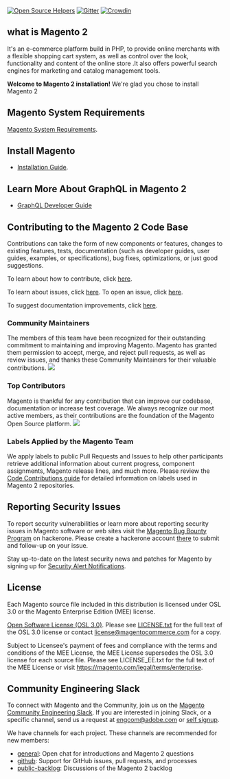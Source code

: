 [![Open Source Helpers](https://www.codetriage.com/magento/magento2/badges/users.svg)](https://www.codetriage.com/magento/magento2)
[![Gitter](https://badges.gitter.im/Join%20Chat.svg)](https://gitter.im/magento/magento2?utm_source=badge&utm_medium=badge&utm_campaign=pr-badge)
[![Crowdin](https://d322cqt584bo4o.cloudfront.net/magento-2/localized.svg)](https://crowdin.com/project/magento-2)
<h2>what is Magento 2</h2>
It's an e-commerce platform build in PHP, to provide online merchants with a flexible shopping cart system, as well as control over the look, functionality and content of the online store .It also offers powerful search engines for marketing and catalog management tools.

<strong>Welcome to Magento 2 installation! </strong>We're glad you chose to install Magento 2

## Magento System Requirements
[Magento System Requirements](https://devdocs.magento.com/guides/v2.3/install-gde/system-requirements.html).

## Install Magento

*    [Installation Guide](https://devdocs.magento.com/guides/v2.3/install-gde/bk-install-guide.html).

## Learn More About GraphQL in Magento 2

* [GraphQL Developer Guide](https://devdocs.magento.com/guides/v2.3/graphql/index.html)

<h2>Contributing to the Magento 2 Code Base</h2>
Contributions can take the form of new components or features, changes to existing features, tests, documentation (such as developer guides, user guides, examples, or specifications), bug fixes, optimizations, or just good suggestions.

To learn about how to contribute, click [here][1].

To learn about issues, click [here][2]. To open an issue, click [here][3].

To suggest documentation improvements, click [here][4].

[1]: https://devdocs.magento.com/guides/v2.3/contributor-guide/contributing.html
[2]: https://devdocs.magento.com/guides/v2.3/contributor-guide/contributing.html#report
[3]: https://github.com/magento/magento2/issues
[4]: https://devdocs.magento.com

<h3>Community Maintainers</h3>
The members of this team have been recognized for their outstanding commitment to maintaining and improving Magento. Magento has granted them permission to accept, merge, and reject pull requests, as well as review issues, and thanks these Community Maintainers for their valuable contributions.

<a href="https://magento.com/magento-contributors#maintainers">
    <img src="https://raw.githubusercontent.com/wiki/magento/magento2/images/maintainers.png"/>
</a>

<h3>Top Contributors</h3>
Magento is thankful for any contribution that can improve our codebase, documentation or increase test coverage. We always recognize our most active members, as their contributions are the foundation of the Magento Open Source platform.
<a href="https://magento.com/magento-contributors">
    <img src="https://raw.githubusercontent.com/wiki/magento/magento2/images/contributors.png"/>
</a>

### Labels Applied by the Magento Team
We apply labels to public Pull Requests and Issues to help other participants retrieve additional information about current progress, component assignments, Magento release lines, and much more.
Please review the [Code Contributions guide](https://devdocs.magento.com/guides/v2.3/contributor-guide/contributing.html#labels) for detailed information on labels used in Magento 2 repositories.

## Reporting Security Issues

To report security vulnerabilities or learn more about reporting security issues in Magento software or web sites visit the [Magento Bug Bounty Program](https://hackerone.com/magento) on hackerone. Please create a hackerone account [there](https://hackerone.com/magento) to submit and follow-up on your issue.

Stay up-to-date on the latest security news and patches for Magento by signing up for [Security Alert Notifications](https://magento.com/security/sign-up).

## License

Each Magento source file included in this distribution is licensed under OSL 3.0 or the Magento Enterprise Edition (MEE) license.

[Open Software License (OSL 3.0)](https://opensource.org/licenses/osl-3.0.php).
Please see [LICENSE.txt](https://github.com/magento/magento2/blob/2.3-develop/LICENSE.txt) for the full text of the OSL 3.0 license or contact license@magentocommerce.com for a copy.

Subject to Licensee's payment of fees and compliance with the terms and conditions of the MEE License, the MEE License supersedes the OSL 3.0 license for each source file.
Please see LICENSE_EE.txt for the full text of the MEE License or visit https://magento.com/legal/terms/enterprise.

## Community Engineering Slack

To connect with Magento and the Community, join us on the [Magento Community Engineering Slack](https://magentocommeng.slack.com). If you are interested in joining Slack, or a specific channel, send us a request at [engcom@adobe.com](mailto:engcom@adobe.com) or [self signup](https://opensource.magento.com/slack).


We have channels for each project. These channels are recommended for new members:

- [general](https://magentocommeng.slack.com/messages/C4YS78WE6): Open chat for introductions and Magento 2 questions
- [github](https://magentocommeng.slack.com/messages/C7KB93M32): Support for GitHub issues, pull requests, and processes
- [public-backlog](https://magentocommeng.slack.com/messages/CCV3J3RV5): Discussions of the Magento 2 backlog
